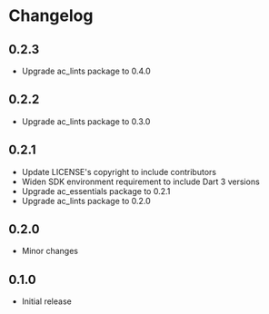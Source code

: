 # Changelog

## 0.2.3

- Upgrade ac_lints package to 0.4.0

## 0.2.2

- Upgrade ac_lints package to 0.3.0

## 0.2.1

- Update LICENSE's copyright to include contributors
- Widen SDK environment requirement to include Dart 3 versions
- Upgrade ac_essentials package to 0.2.1
- Upgrade ac_lints package to 0.2.0

## 0.2.0

- Minor changes

## 0.1.0

- Initial release
